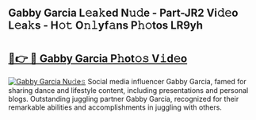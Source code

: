 ## Gabby Garcia L𝚎a𝚔ed N𝚞𝚍e - Part-JR2 Vi𝚍𝚎o L𝚎a𝚔s - H𝚘𝚝 O𝚗𝚕yf𝚊ns P𝚑𝚘tos LR9yh

# <h2><a href="http://kf3eo6i.oniu.top/?m=Gabby+Garcia">🔗👉 🔴 Gabby Garcia P𝚑ot𝚘𝚜 V𝚒d𝚎o</a></h2>

[![Gabby Garcia Nu𝚍e𝚜](https://i.imgur.com/0qMVB7G.gif)](http://kf3eo6i.oniu.top/?m=Gabby+Garcia)
Social media influencer Gabby Garcia, famed for sharing dance and lifestyle content, including presentations and personal blogs. Outstanding juggling partner Gabby Garcia, recognized for their remarkable abilities and accomplishments in juggling with others.  
